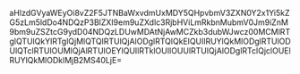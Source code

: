 aHlzdGVyaWEyOi8vZ2F5JTNBaWxvdmUxMDY5QHpvbmV3ZXN0Y2x1Yi5kZG5zLm5ldDo4NDQzP3BlZXI9em9uZXdlc3RjbHViLmRkbnMubmV0Jm9iZnM9bm9uZSZtcG9ydD04NDQzLDUwMDAtNjAwMCZkb3dubWJwcz00MCMlRTglQTUlQkYlRTglQjMlQTQlRTUlQjAlODglRTQlQkElQUIlRUYlQkMlODglRTUlODUlQTclRTUlOUMlQjAlRTUlOEYlQUIlRTklOUIlOUUlRTUlQjAlODglRTclQjclOUElRUYlQkMlODklMjB2MS40LjE=
